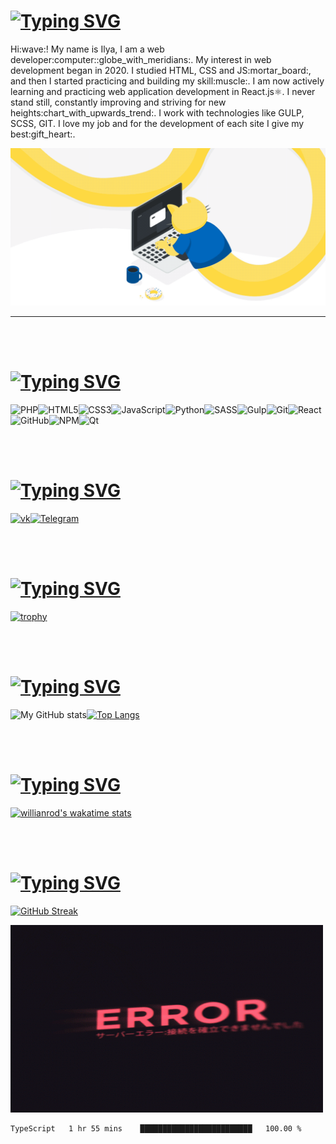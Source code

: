 # [![Typing SVG](https://readme-typing-svg.herokuapp.com/?lines=👋+About+me&font=Montserrat&color=fb6f94&size=32)](https://git.io/typing-svg)

<p>Hi:wave:! My name is Ilya, I am a web developer:computer::globe_with_meridians:. My interest in web development began in 2020. I studied HTML, CSS and JS:mortar_board:, and then I started practicing and building my skill:muscle:. I am now actively learning and practicing web application development in React.js⚛. I never stand still, constantly improving and striving for new heights:chart_with_upwards_trend:. I work with technologies like GULP, SCSS, GIT. I love my job and for the development of each site I give my best:gift_heart:.</p>

<img src="./img/catProg.gif"></img>
___
<br></br>

# [![Typing SVG](https://readme-typing-svg.herokuapp.com/?lines=💪+My+skills&font=Montserrat&color=fb6f94&size=32)](https://git.io/typing-svg)

![PHP](https://img.shields.io/badge/php-%23777BB4.svg?style=for-the-badge&logo=php&logoColor=white)![HTML5](https://img.shields.io/badge/html5-%23E34F26.svg?style=for-the-badge&logo=html5&logoColor=white)![CSS3](https://img.shields.io/badge/css3-%231572B6.svg?style=for-the-badge&logo=css3&logoColor=white)![JavaScript](https://img.shields.io/badge/javascript-%23323330.svg?style=for-the-badge&logo=javascript&logoColor=%23F7DF1E)![Python](https://img.shields.io/badge/python-3670A0?style=for-the-badge&logo=python&logoColor=ffdd54)![SASS](https://img.shields.io/badge/SASS-hotpink.svg?style=for-the-badge&logo=SASS&logoColor=white)![Gulp](https://img.shields.io/badge/GULP-%23CF4647.svg?style=for-the-badge&logo=gulp&logoColor=white)![Git](https://img.shields.io/badge/git-%23F05033.svg?style=for-the-badge&logo=git&logoColor=white)![React](https://img.shields.io/badge/react-%2320232a.svg?style=for-the-badge&logo=react&logoColor=%2361DAFB)![GitHub](https://img.shields.io/badge/github-%23121011.svg?style=for-the-badge&logo=github&logoColor=white)![NPM](https://img.shields.io/badge/NPM-%23000000.svg?style=for-the-badge&logo=npm&logoColor=white)![Qt](https://img.shields.io/badge/Qt-%23217346.svg?style=for-the-badge&logo=Qt&logoColor=white)

<br></br>

# [![Typing SVG](https://readme-typing-svg.herokuapp.com/?lines=💬+Contact+me&font=Montserrat&color=fb6f94&size=32&vCenter=true)](https://git.io/typing-svg)

[![vk](https://img.shields.io/badge/Vkontakte-0078fb?style=for-the-badge&logo=Vk&logoColor=white)](https://vk.com/websmail)[![Telegram](https://img.shields.io/badge/Telegram-2CA5E0?style=for-the-badge&logo=telegram&logoColor=white)](https://t.me/websmail)

<br></br>

# [![Typing SVG](https://readme-typing-svg.herokuapp.com/?lines=🏆+My+trophy&font=Montserrat&color=fb6f94&size=32&vCenter=true)](https://git.io/typing-svg)

[![trophy](https://github-profile-trophy.vercel.app/?username=WebSmaIL&theme=dracula)](https://github.com/ryo-ma/github-profile-trophy)

<br></br>

# [![Typing SVG](https://readme-typing-svg.herokuapp.com/?lines=📊Github+stats&font=Montserrat&color=fb6f94&size=32)](https://git.io/typing-svg)

<!-- title_color=FF008A&icon_color=FF008A&text_color=F5F5F5&bg_color=45,4e287a,47439a,345db8 -->

![My GitHub stats](https://github-readme-stats.vercel.app/api?username=WebSmaIL&line_height=24&show_icons=true&theme=dracula)[![Top Langs](https://github-readme-stats.vercel.app/api/top-langs/?username=websmail&layout=compact&langs_count=10&hide=qml&theme=dracula)](https://github.com/anuraghazra/github-readme-stats)

<br></br>

# [![Typing SVG](https://readme-typing-svg.herokuapp.com/?lines=💻+Coding+stats&font=Montserrat&color=fb6f94&size=32)](https://git.io/typing-svg)

[![willianrod's wakatime stats](https://github-readme-stats.vercel.app/api/wakatime?username=WebSmaIL&theme=dracula)](https://github.com/anuraghazra/github-readme-stats)

<br></br>

# [![Typing SVG](https://readme-typing-svg.herokuapp.com/?lines=📈+Streak+stats&font=Montserrat&color=fb6f94&size=32)](https://git.io/typing-svg)

[![GitHub Streak](https://github-readme-streak-stats.herokuapp.com?user=WebSmaIL&theme=dracula)](https://git.io/streak-stats)

<img height="300" width="500" src="./img/error.gif"></img>

<!--START_SECTION:waka-->

```text
TypeScript   1 hr 55 mins    █████████████████████████   100.00 %
```

<!--END_SECTION:waka-->
